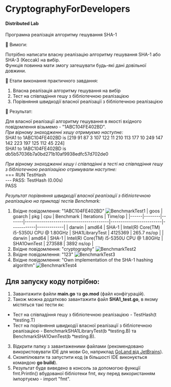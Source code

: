 # CryptographyForDevelopers
#### Distributed Lab

Програмна реалізація алгоритму гешування SHA-1

:small_blue_diamond: Вимоги:

Потрібно написати власну реалізацію алгоритму гешування SHA-1 або SHA-3 (Keccak) на вибір. <br>
Функція повинна мати змогу загешувати будь-які дані довільної довжини.

:small_blue_diamond: Етапи виконання практичного завдання:

1. Власна реалізація алгоритму гешування на вибір
2. Тест на співпадіння гешу з бібліотечною реалізацією
3. Порівняння швидкодії власної реалізації з бібліотечною реалізацією

:small_blue_diamond: Результат:

Для власної реалізації алгоритму гешування в якості вхідного повідомлення візьмемо - "1ABC104FE402BD". <br>
_При вірному знаходженні хешу отримуємо наступне:_ <br>
SHA1 to  1ABC104FE402BD  is  [219 91 87 3 107 122 11 210 113 177 10 249 147 142 223 197 125 112 45 224] <br>
SHA1 to  1ABC104FE402BD  is  db5b57036b7a0bd271b10af9938edfc57d702de0

_При вірному знаходженні хешу і співпадінні в тесті на співпадіння гешу з бібліотечною реалізацією отримували наступне:_ <br>
=== RUN   TestHash <br>
--- PASS: TestHash (0.00s) <br>
PASS

_Результат порівняння швидкодії власної реалізації з бібліотечною реалізацією на прикладі тестів Benchmark:_ <br>
1. Вхідне повідомлення: "1ABC104FE402BD" ![BenchmarkTest1](/BenchmarkTest/Test1_1ABC104FE402BD.png)
   | goos | goarch | pkg   | cpu                                     | Benchmark               | Iterations | Time/op     |
   |------|--------|-------|-----------------------------------------|-------------------------|------------|-------------|
   | darwin | amd64  | SHA-1 | Intel(R) Core(TM) i5-5350U CPU @ 1.80GHz | SHA1LibraryTest         | 4125369     | 265.7 ns/op |
   | darwin | amd64  | SHA-1 | Intel(R) Core(TM) i5-5350U CPU @ 1.80GHz | SHA1OwnTest             | 273588     | 3892 ns/op  |
2. Вхідне повідомлення: "cryptography" ![BenchmarkTest2](/BenchmarkTest/Test2_cryptography.png)
3. Вхідне повідомлення: "123" ![BenchmarkTest3](/BenchmarkTest/Test3_123.png)
4. Вхідне повідомлення: "Own implementation of the SHA-1 hashing algorithm" ![BenchmarkTest4](/BenchmarkTest/Test4_Sentence.png)

Для запуску коду потрібно:
-
1. Завантажити файли **main.go** та **go.mod** (файл конфігурацій).
2. Також можна додатково завантажити файл **SHA1_test.go**, в якому містяться такі тести як:
- Тест на співпадіння гешу з бібліотечною реалізацією - TestHash(t *testing.T)
- Тест на порівняння швидкодії власної реалізації з бібліотечною реалізацією - BenchmarkSHA1LibraryTest(b *testing.B) та BenchmarkSHA1OwnTest(b *testing.B).
3. Відкрити папку з завантаженими файлами (рекомендовано використовувати IDE для мови Go, наприклад [GoLand від JetBrains](https://www.jetbrains.com/go/)).
4. Cкомпілювати та запустити код (в більшості IDE виконується командою **go build**).
5. Результат буде виведено в консоль за допомогою функції fmt.Println() вбудованої бібліотеки fmt, яку перед використанням імпортуємо - import "fmt".
